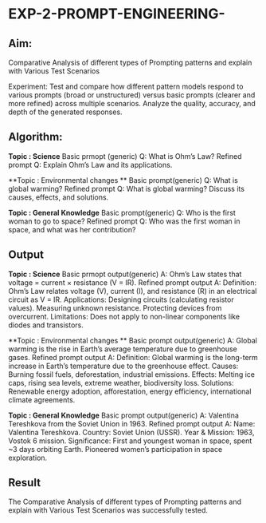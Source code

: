 # EXP-2-PROMPT-ENGINEERING-

## Aim: 
Comparative Analysis of different types of Prompting patterns and explain with Various Test Scenarios

Experiment:
Test and compare how different pattern models respond to various prompts (broad or unstructured) versus basic prompts (clearer and more refined) across multiple scenarios. 
Analyze the quality, accuracy, and depth of the generated responses.


## Algorithm:
**Topic : Science** 
Basic prmopt (generic)
Q: What is Ohm’s Law?
Refined prompt
Q: Explain Ohm’s Law and its applications.

**Topic : Environmental changes **
Basic prompt(generic)
Q: What is global warming?
Refined prompt 
Q: What is global warming? Discuss its causes, effects, and solutions.

**Topic : General Knowledge**
Basic prompt(generic)
Q: Who is the first woman to go to space?
Refined prompt
Q: Who was the first woman in space, and what was her contribution?

## Output
**Topic : Science** 
Basic prmopt output(generic)
A: Ohm’s Law states that voltage = current × resistance (V = IR).
Refined prompt output
A:
Definition: Ohm’s Law relates voltage (V), current (I), and resistance (R) in an electrical circuit as V = IR.
Applications:
Designing circuits (calculating resistor values).
Measuring unknown resistance.
Protecting devices from overcurrent.
Limitations: Does not apply to non-linear components like diodes and transistors.

**Topic : Environmental changes **
Basic prompt output(generic)
A: Global warming is the rise in Earth’s average temperature due to greenhouse gases.
Refined prompt output
A:
Definition: Global warming is the long-term increase in Earth’s temperature due to the greenhouse effect.
Causes: Burning fossil fuels, deforestation, industrial emissions.
Effects: Melting ice caps, rising sea levels, extreme weather, biodiversity loss.
Solutions: Renewable energy adoption, afforestation, energy efficiency, international climate agreements.

**Topic : General Knowledge**
Basic prompt output(generic)
A: Valentina Tereshkova from the Soviet Union in 1963.
Refined prompt output
A:
Name: Valentina Tereshkova.
Country: Soviet Union (USSR).
Year & Mission: 1963, Vostok 6 mission.
Significance: First and youngest woman in space, spent ~3 days orbiting Earth. Pioneered women’s participation in space exploration.


## Result
The Comparative Analysis of different types of Prompting patterns and explain with Various Test Scenarios was successfully tested.
